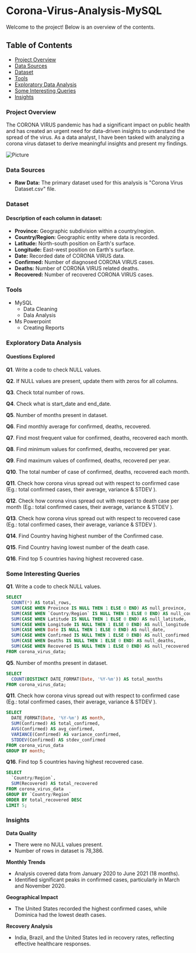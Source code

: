 # Corona-Virus-Analysis-MySQL

Welcome to the project! Below is an overview of the contents.

## Table of Contents

- [Project Overview](#project-overview)
- [Data Sources](#data-sources)
- [Dataset](#dataset)
- [Tools](#tools)
- [Exploratory Data Analysis](#exploratory-data-analysis)
- [Some Interesting Queries](#some-interesting-queries)
- [Insights](#insights)

### Project Overview

The CORONA VIRUS pandemic has had a significant impact on public health and has created an urgent need for data-driven insights to understand the spread of the virus. As a data analyst, I have been tasked with analyzing a corona virus dataset to derive meaningful insights and present my findings.

![Picture](https://github.com/user-attachments/assets/e3a489eb-edcd-4735-bc6a-2627c5d743e0)


### Data Sources 

- **Raw Data:** The primary dataset used for this analysis is "Corona Virus Dataset.csv" file.

### Dataset


#### Description of each column in dataset:

- **Province:** Geographic subdivision within a country/region.          
- **Country/Region:** Geographic entity where data is recorded.
- **Latitude:** North-south position on Earth's surface.
- **Longitude:** East-west position on Earth's surface.
- **Date:** Recorded date of CORONA VIRUS data.
- **Confirmed:** Number of diagnosed CORONA VIRUS cases.
- **Deaths:** Number of CORONA VIRUS related deaths.
- **Recovered:** Number of recovered CORONA VIRUS cases.


### Tools 

- MySQL 
  - Data Cleaning
  - Dala Analysis
- Ms Powerpoint
  - Creating Reports
 
### Exploratory Data Analysis 

#### Questions Explored

**Q1**. Write a code to check NULL values.

**Q2**. If NULL values are present, update them with zeros for all columns. 

**Q3**. Check total number of rows.

**Q4**. Check what is start_date and end_date.

**Q5**. Number of months present in dataset.

**Q6**. Find monthly average for confirmed, deaths, recovered.

**Q7**. Find most frequent value for confirmed, deaths, recovered each month.

**Q8**. Find minimum values for confirmed, deaths, recovered per year.

**Q9**. Find maximum values of confirmed, deaths, recovered per year.

**Q10**. The total number of case of confirmed, deaths, recovered each month.

**Q11**. Check how corona virus spread out with respect to confirmed case (Eg.: total confirmed cases, their average, variance & STDEV ).

**Q12**. Check how corona virus spread out with respect to death case per month (Eg.: total confirmed cases, their average, variance & STDEV ).

**Q13**. Check how corona virus spread out with respect to recovered case (Eg.: total confirmed cases, their average, variance & STDEV ).

**Q14**. Find Country having highest number of the Confirmed case.

**Q15**. Find Country having lowest number of the death case.

**Q16**. Find top 5 countries having highest recovered case.

### Some Interesting Queries

**Q1**. Write a code to check NULL values.
```sql
SELECT 
  COUNT(*) AS total_rows,
  SUM(CASE WHEN Province IS NULL THEN 1 ELSE 0 END) AS null_province,
  SUM(CASE WHEN `Country/Region` IS NULL THEN 1 ELSE 0 END) AS null_country,
  SUM(CASE WHEN Latitude IS NULL THEN 1 ELSE 0 END) AS null_latitude,
  SUM(CASE WHEN Longitude IS NULL THEN 1 ELSE 0 END) AS null_longitude,
  SUM(CASE WHEN Date IS NULL THEN 1 ELSE 0 END) AS null_date,
  SUM(CASE WHEN Confirmed IS NULL THEN 1 ELSE 0 END) AS null_confirmed,
  SUM(CASE WHEN Deaths IS NULL THEN 1 ELSE 0 END) AS null_deaths,
  SUM(CASE WHEN Recovered IS NULL THEN 1 ELSE 0 END) AS null_recovered
FROM corona_virus_data;
```
**Q5**. Number of months present in dataset.
```sql
SELECT 
  COUNT(DISTINCT DATE_FORMAT(Date, '%Y-%m')) AS total_months
FROM corona_virus_data;
```
**Q11**. Check how corona virus spread out with respect to confirmed case (Eg.: total confirmed cases, their average, variance & STDEV ).
```sql
SELECT 
  DATE_FORMAT(Date, '%Y-%m') AS month,
  SUM(Confirmed) AS total_confirmed,
  AVG(Confirmed) AS avg_confirmed,
  VARIANCE(Confirmed) AS variance_confirmed,
  STDDEV(Confirmed) AS stdev_confirmed
FROM corona_virus_data
GROUP BY month;
```
**Q16**. Find top 5 countries having highest recovered case.
```sql
SELECT 
  `Country/Region`,
  SUM(Recovered) AS total_recovered
FROM corona_virus_data
GROUP BY `Country/Region`
ORDER BY total_recovered DESC
LIMIT 5;
```

### Insights

**Data Quality**
- There were no NULL values present.
- Number of rows in dataset is 78,386.

**Monthly Trends**
- Analysis covered data from January 2020 to June 2021 (18 months).
- Identified significant peaks in confirmed cases, particularly in March and November 2020.

**Geographical Impact**
-  The United States recorded the highest confirmed cases, while Dominica had the lowest death cases.

**Recovery Analysis**
-  India, Brazil, and the United States led in recovery rates, reflecting effective healthcare responses.



